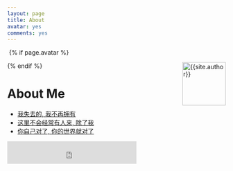 ```yaml
---
layout: page
title: About
avatar: yes
comments: yes
---
```


​ {% if page.avatar %} <p><img width="100px" height="100px" src="http://ww2.sinaimg.cn/mw690/6c9ce165jw8e3hyq6yurfj.jpg" title="{{site.author}}" align="right"/></p> {% endif %}

# About Me

- [我失去的, 我不再拥有](http://site.douban.com/110830/widget/notes/4848095/note/175401714/)
- [这里不会经常有人来, 除了我](http://chenyf.gitcafe.io)
- [你自己对了, 你的世界就对了](http://book.douban.com/subject/10828640/)

<iframe frameborder="no" border="0" marginwidth="0" marginheight="0" width=298 height=52 src="http://music.163.com/outchain/player?type=2&id=108468&auto=1&height=32"></iframe>